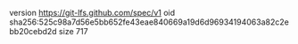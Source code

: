 version https://git-lfs.github.com/spec/v1
oid sha256:525c98a7d56e5bb652fe43eae840669a19d6d96934194063a82c2ebb20cebd2d
size 717
